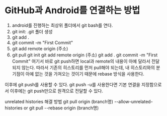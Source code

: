 GitHub과 Android를 연결하는 방법
=============================
1. android를 진행하는 최상위 폴더에서 git bash를 연다.
2. git init: .git 폴더 생성
3. git add .
4. git commit -m "First Commit"
5. git add remote origin (주소)
6. git pull
git init 
git add remote origin (주소)
git add . 
git commit -m "First Commit"
여기서 바로 git push하면 local과 remote의 내용이 아예 달라서 전달 되지 않는다.
따라서 기존의 히스토리를 먼저 pull해야 되는데, 내 히스토리와의 분기점이 아예 없는 것을 가져오는 것이기 때문에 rebase 방식을 사용한다.

이후에 git push를 사용할 수 있다. 
git push -u를 사용한다면 기본 연결을 지정함으로서 이후에는 git push만으로 원격으로 전달할 수 있다.

unrelated histories 해결 방법
git pull origin (branch명) --allow-unrelated-histories
or
git pull --rebase origin (branch명)































